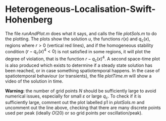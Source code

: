 # Heterogeneous-Localisation-Swift-Hohenberg
The file *runAndPlot.m* does what it says, and calls the file *plotSols.m* to do the plotting. The plots show the solution $u$, the functions $r(x)$ and $q_c(x)$, regions where $r>0$ (vertical red lines), and if the homogeneous stability condition ($r-q_c(x)^4<0$) is not satisfied in some regions, it will plot the degree of violation, that is the function $r-q_c(x)^4$. A second space-time plot is also produced which exists to determine if a steady state solution has been reached, or in case something spatiotemporal happens. In the case of spatiotemporal behaviour (or transients), the file *plotTime.m* will show a video of the solution in time.

**Warning:** the number of grid points $N$ should be sufficiently large to avoid numerical issues, especially for small $\varepsilon$ or large $q_c$. To check if it is sufficiently large, comment out the plot labelled p1 in *plotSols.m* and uncomment out the line above, checking that there are many discrete points used per peak (ideally $O(20)$ or so grid points per oscillation/peak).

